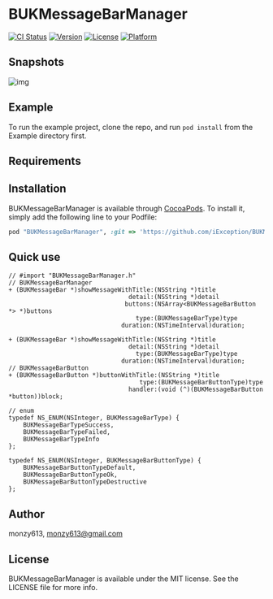 # BUKMessageBarManager

[![CI Status](http://img.shields.io/travis/monzy613/BUKMessageBarManager.svg?style=flat)](https://travis-ci.org/monzy613/BUKMessageBarManager)
[![Version](https://img.shields.io/cocoapods/v/BUKMessageBarManager.svg?style=flat)](http://cocoapods.org/pods/BUKMessageBarManager)
[![License](https://img.shields.io/cocoapods/l/BUKMessageBarManager.svg?style=flat)](http://cocoapods.org/pods/BUKMessageBarManager)
[![Platform](https://img.shields.io/cocoapods/p/BUKMessageBarManager.svg?style=flat)](http://cocoapods.org/pods/BUKMessageBarManager)

## Snapshots
![img](http://o7b20it1b.bkt.clouddn.com/snapshot.png)

## Example

To run the example project, clone the repo, and run `pod install` from the Example directory first.

## Requirements

## Installation

BUKMessageBarManager is available through [CocoaPods](http://cocoapods.org). To install
it, simply add the following line to your Podfile:

```ruby
pod "BUKMessageBarManager", :git => 'https://github.com/iException/BUKMessageBarManager.git'
```

## Quick use
```objc
// #import "BUKMessageBarManager.h"
// BUKMessageBarManager
+ (BUKMessageBar *)showMessageWithTitle:(NSString *)title
                                 detail:(NSString *)detail
                                buttons:(NSArray<BUKMessageBarButton *> *)buttons                         
                                   type:(BUKMessageBarType)type
                               duration:(NSTimeInterval)duration;

+ (BUKMessageBar *)showMessageWithTitle:(NSString *)title
                                 detail:(NSString *)detail
                                   type:(BUKMessageBarType)type
                               duration:(NSTimeInterval)duration;
// BUKMessageBarButton
+ (BUKMessageBarButton *)buttonWithTitle:(NSString *)title
                                    type:(BUKMessageBarButtonType)type
                                 handler:(void (^)(BUKMessageBarButton *button))block;

// enum
typedef NS_ENUM(NSInteger, BUKMessageBarType) {
    BUKMessageBarTypeSuccess,
    BUKMessageBarTypeFailed,
    BUKMessageBarTypeInfo
};

typedef NS_ENUM(NSInteger, BUKMessageBarButtonType) {
    BUKMessageBarButtonTypeDefault,
    BUKMessageBarButtonTypeOk,
    BUKMessageBarButtonTypeDestructive
};                                                               
```

## Author

monzy613, monzy613@gmail.com

## License

BUKMessageBarManager is available under the MIT license. See the LICENSE file for more info.
